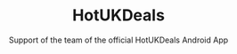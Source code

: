 ---
title: HotUKDeals
subtitle: Support of the team of the official HotUKDeals Android App
image: "../imgs/HotUKDeals.jpg"
link: https://play.google.com/store/apps/details?id=com.tippingcanoe.hukd&hl=en
buttonTitle: VISIT PLAY STORE
priority: 1
badges: [android]
categories: [projects]
--- 